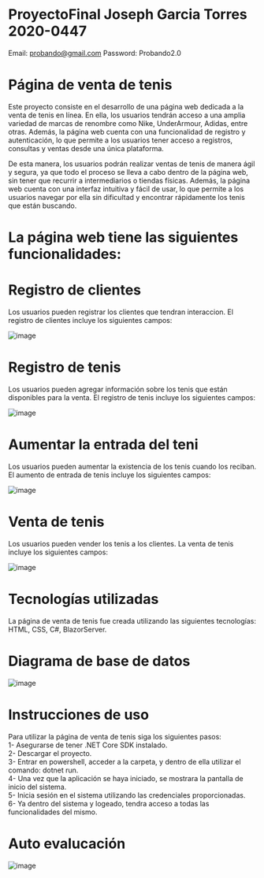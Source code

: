 
# ProyectoFinal Joseph Garcia Torres 2020-0447


Email: probando@gmail.com
Password: Probando2.0

# Página de venta de tenis
Este proyecto consiste en el desarrollo de una página web dedicada a la venta de tenis en línea. En ella, los usuarios tendrán acceso a una amplia variedad de marcas de renombre como Nike, UnderArmour, Adidas, entre otras. Además, la página web cuenta con una funcionalidad de registro y autenticación, lo que permite a los usuarios tener acceso a registros, consultas y ventas desde una única plataforma.

De esta manera, los usuarios podrán realizar ventas de tenis de manera ágil y segura, ya que todo el proceso se lleva a cabo dentro de la página web, sin tener que recurrir a intermediarios o tiendas físicas. Además, la página web cuenta con una interfaz intuitiva y fácil de usar, lo que permite a los usuarios navegar por ella sin dificultad y encontrar rápidamente los tenis que están buscando.

# La página web tiene las siguientes funcionalidades:

# Registro de clientes
Los usuarios pueden registrar los clientes que tendran interaccion. El registro de clientes incluye los siguientes campos:

![image](https://user-images.githubusercontent.com/122744896/230835494-3eb411d5-32bc-4360-9797-09811983dfcf.png)

# Registro de tenis
Los usuarios pueden agregar información sobre los tenis que están disponibles para la venta. El registro de tenis incluye los siguientes campos:

![image](https://user-images.githubusercontent.com/122744896/230836969-1f1c6bfe-5dc2-460c-bd76-55ca14892e1b.png)

# Aumentar la entrada del teni
Los usuarios pueden aumentar la existencia de los tenis cuando los reciban. El aumento de entrada de tenis incluye los siguientes campos:

![image](https://user-images.githubusercontent.com/122744896/230839010-a508b40c-7fc7-4bad-8d86-cd7a9aae5b3a.png)

# Venta de tenis
Los usuarios pueden vender los tenis a los clientes. La venta de tenis incluye los siguientes campos:

![image](https://user-images.githubusercontent.com/122744896/230839088-3f5ffa25-5476-4389-93b1-d2ecfa84197f.png)

# Tecnologías utilizadas
La página de venta de tenis fue creada utilizando las siguientes tecnologías: HTML, CSS, C#, BlazorServer. <br>

# Diagrama de base de datos

![image](https://user-images.githubusercontent.com/122744896/230844871-bda15e15-354d-439d-9655-8b7480378347.png)


# Instrucciones de uso
Para utilizar la página de venta de tenis siga los siguientes pasos: <br>
1- Asegurarse de tener .NET Core SDK instalado. <br>
2- Descargar el proyecto. <br>
3- Entrar en powershell, acceder a la carpeta, y dentro de ella utilizar el comando: dotnet run. <br>
4- Una vez que la aplicación se haya iniciado, se mostrara la pantalla de inicio del sistema. <br>
5- Inicia sesión en el sistema utilizando las credenciales proporcionadas. <br>
6- Ya dentro del sistema y logeado, tendra  acceso a todas las funcionalidades del mismo. <br>

# Auto evalucación
![image](https://user-images.githubusercontent.com/122744896/230947122-e1cafa6d-25be-4dc3-ab42-0a91344b23e8.png)


